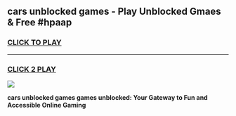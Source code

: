 
## cars unblocked games - Play Unblocked Gmaes & Free #hpaap
<h3>
<a href="https://news.freeplayer.one?title=cars_unblocked_games&ref=03M">CLICK TO PLAY</a></h3>
<hr>

<h3>
<a href="https://news.freeplayer.one?title=cars_unblocked_games&ref=03M">CLICK 2 PLAY</a>
  
</h3>

<a href="https://news.freeplayer.one?title=cars_unblocked_games&ref=03M"><img src="https://clearcache.store/games.png"></a>


**cars unblocked games games unblocked: Your Gateway to Fun and Accessible Online Gaming**
